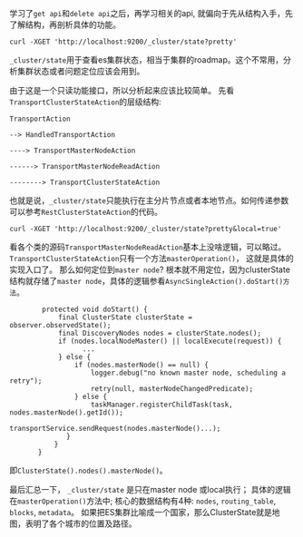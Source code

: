 学习了`get api`和`delete api`之后，再学习相关的api, 就偏向于先从结构入手，先了解结构，再剖析具体的功能。

```
curl -XGET 'http://localhost:9200/_cluster/state?pretty'

```

`_cluster/state`用于查看es集群状态，相当于集群的roadmap。这个不常用，分析集群状态或者问题定位应该会用到。

由于这是一个只读功能接口，所以分析起来应该比较简单。
先看`TransportClusterStateAction`的层级结构:

```
TransportAction

--> HandledTransportAction

----> TransportMasterNodeAction

------> TransportMasterNodeReadAction

--------> TransportClusterStateAction
```

也就是说，`_cluster/state`只能执行在主分片节点或者本地节点。如何传递参数可以参考`RestClusterStateAction`的代码。

```
curl -XGET 'http://localhost:9200/_cluster/state?pretty&local=true'
```

看各个类的源码`TransportMasterNodeReadAction`基本上没啥逻辑，可以略过。 `TransportClusterStateAction`只有一个方法`masterOperation()`，
这就是具体的实现入口了。 那么如何定位到`master node`?  根本就不用定位，因为clusterState结构就存储了`master node`，具体的逻辑参看`AsyncSingleAction().doStart()方法`。 

```
        protected void doStart() {
            final ClusterState clusterState = observer.observedState();
            final DiscoveryNodes nodes = clusterState.nodes();
            if (nodes.localNodeMaster() || localExecute(request)) {
                  ...
            } else {
                if (nodes.masterNode() == null) {
                    logger.debug("no known master node, scheduling a retry");
                    retry(null, masterNodeChangedPredicate);
                } else {
                    taskManager.registerChildTask(task, nodes.masterNode().getId());
                    transportService.sendRequest(nodes.masterNode()...);
              }
           }
       }
```

即`ClusterState().nodes().masterNode()`。

最后汇总一下， `_cluster/state` 是只在master node 或local执行； 具体的逻辑在`masterOperation()`方法中; 核心的数据结构有4种: `nodes`, `routing_table`, `blocks`, `metadata`。 如果把ES集群比喻成一个国家，那么ClusterState就是地图，表明了各个城市的位置及路径。











